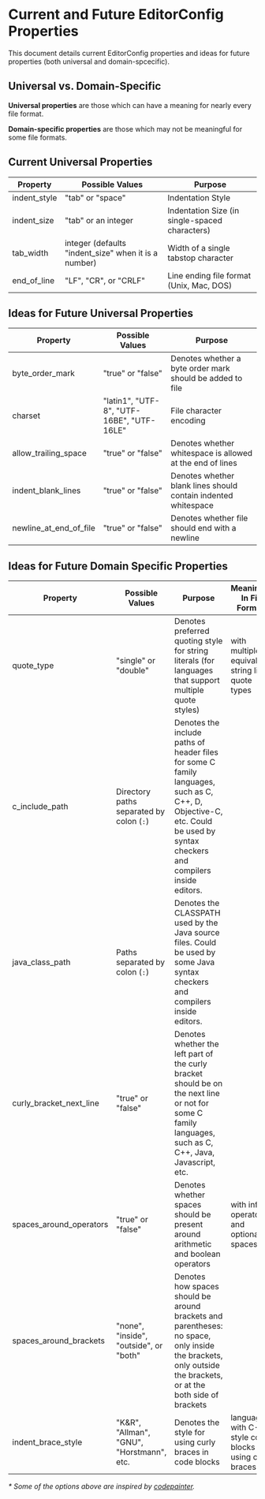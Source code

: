 # Current and Future EditorConfig Properties

This document details current EditorConfig properties and ideas for future properties (both universal and domain-spcecific).

## Universal vs. Domain-Specific

**Universal properties** are those which can have a meaning for nearly every file format.

**Domain-specific properties** are those which may not be meaningful for some file formats.

## Current Universal Properties

<table>
	<thead>
		<tr><th>Property</th><th>Possible Values</th><th>Purpose</th></tr>
	</thead>
	<tbody>
		<tr><td>indent_style</td><td>"tab" or "space"</td><td>Indentation Style</td></tr>
		<tr><td>indent_size</td><td>"tab" or an integer</td><td>Indentation Size (in single-spaced characters)</td></tr>
		<tr><td>tab_width</td><td>integer (defaults "indent_size" when it is a number)</td><td>Width of a single tabstop character</td></tr>
		<tr><td>end_of_line</td><td>"LF", "CR", or "CRLF"</td><td>Line ending file format (Unix, Mac, DOS)</td></tr>
	</tbody>
</table>

## Ideas for Future Universal Properties

<table>
	<thead>
		<tr><th>Property</th><th>Possible Values</th><th>Purpose</th></tr>
	</thead>
	<tbody>
		<tr><td>byte_order_mark</td><td>"true" or "false"</td><td>Denotes whether a byte order mark should be added to file</td></tr>
		<tr><td>charset</td><td>"latin1", "UTF-8", "UTF-16BE", "UTF-16LE"</td><td>File character encoding</td></tr>
		<tr><td>allow_trailing_space</td><td>"true" or "false"</td><td>Denotes whether whitespace is allowed at the end of lines</td></tr>
		<tr><td>indent_blank_lines</td><td>"true" or "false"</td><td>Denotes whether blank lines should contain indented whitespace</td></tr>
		<tr><td>newline_at_end_of_file</td><td>"true" or "false"</td><td>Denotes whether file should end with a newline</td></tr>
	</tbody>
</table>

## Ideas for Future Domain Specific Properties

<table>
	<thead>
		<tr><th>Property</th><th>Possible Values</th><th>Purpose</th><th>Meaningful In File Formats</th></tr>
	</thead>
	<tbody>
		<tr><td>quote_type</td><td>"single" or "double"</td><td>Denotes preferred quoting style for string literals (for languages that support multiple quote styles)</td><td>with multiple equivalent string literal quote types</td></tr>
		<tr><td>c_include_path</td><td>Directory paths separated by colon (<code>:</code>)</td><td>Denotes the include paths of header files for some C family languages, such as C, C++, D, Objective-C, etc. Could be used by syntax checkers and compilers inside editors.</td><td></td></tr>
		<tr><td>java_class_path</td><td>Paths separated by colon (<code>:</code>)</td><td>Denotes the CLASSPATH used by the Java source files. Could be used by some Java syntax checkers and compilers inside editors.</td><td></td></tr>
		<tr><td>curly_bracket_next_line</td><td>"true" or "false"</td><td>Denotes whether the left part of the curly bracket should be on the next line or not for some C family languages, such as C, C++, Java, Javascript, etc.</td><td></td><tr>
		<tr><td>spaces_around_operators</td><td>"true" or "false"</td><td>Denotes whether spaces should be present around arithmetic and boolean operators</td><td>with infix operators and optional spaces</td></tr>
		<tr><td>spaces_around_brackets</td><td>"none", "inside", "outside", or "both"</td><td>Denotes how spaces should be around brackets and parentheses: no space, only inside the brackets, only outside the brackets, or at the both side of brackets</td><td></td></tr>
		<tr><td>indent_brace_style</td><td>"K&R", "Allman", "GNU", "Horstmann", etc.</td><td>Denotes the style for using curly braces in code blocks</td><td>languages with C-style code blocks using curly braces</td></tr>
	</tbody>
</table>

_* Some of the options above are inspired by [codepainter](https://github.com/fawek/codepainter)._